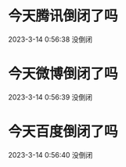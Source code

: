 # 今天腾讯倒闭了吗

2023-3-14 0:56:38 没倒闭

# 今天微博倒闭了吗

2023-3-14 0:56:39 没倒闭

# 今天百度倒闭了吗

2023-3-14 0:56:40 没倒闭

